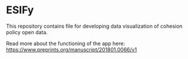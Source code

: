 # ESIFy
This repository contains file for developing data visualization of cohesion policy open data.

Read more about the functioning of the app here: https://www.preprints.org/manuscript/201801.0066/v1
